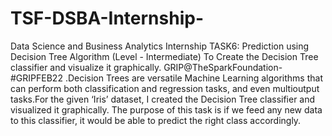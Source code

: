 # TSF-DSBA-Internship-
Data Science and Business Analytics Internship TASK6: Prediction using Decision Tree Algorithm (Level - Intermediate) To Create the Decision Tree classifier and visualize it graphically. GRIP@TheSparkFoundation- #GRIPFEB22 .Decision Trees are versatile Machine Learning algorithms that can perform both classification and regression tasks, and even multioutput tasks.For the given ‘Iris’ dataset, I created the Decision Tree classifier and visualized it graphically. The purpose of this task is if we feed any new data to this classifier, it would be able to predict the right class accordingly.
